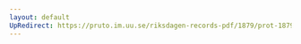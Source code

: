 ```yaml
---
layout: default
UpRedirect: https://pruto.im.uu.se/riksdagen-records-pdf/1879/prot-1879--fk--007/prot-1879--fk--007_012.pdf
---
```

